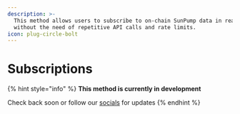 ```yaml
---
description: >-
  This method allows users to subscribe to on-chain SunPump data in real-time
  without the need of repetitive API calls and rate limits.
icon: plug-circle-bolt
---
```


# Subscriptions

{% hint style="info" %}
**This method is currently in development**&#x20;

Check back soon or follow our [socials](broken-reference) for updates
{% endhint %}
